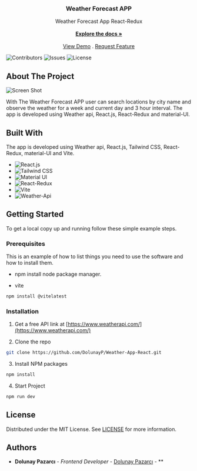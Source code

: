 <br/>
<p align="center">
  <h3 align="center">Weather Forecast APP</h3>

  <p align="center">
    Weather Forecast App React-Redux
    <br/>
    <br/>
    <a href="https://github.com/DolunayP/Weather-App-React"><strong>Explore the docs »</strong></a>
    <br/>
    <br/>
    <a href="https://weatherappdolunay.netlify.app">View Demo</a>
    .
    <a href="https://github.com/DolunayP/Weather-App-React/issues">Request Feature</a>
  </p>
</p>

![Contributors](https://img.shields.io/github/contributors/DolunayP/Weather-App-React?color=dark-green) ![Issues](https://img.shields.io/github/issues/DolunayP/Weather-App-React) ![License](https://img.shields.io/github/license/DolunayP/Weather-App-React) 

## About The Project

![Screen Shot](https://user-images.githubusercontent.com/121766587/267746678-d6b3f70a-7f12-4758-bb05-10669d145ff5.png)

With The Weather Forecast APP user can search locations by city name and observe the weather for a week and current day and 3 hour interval.
The app is developed using Weather api, React.js, React-Redux and material-UI.

## Built With

The app is developed using Weather api, React.js, Tailwind CSS, React-Redux, material-UI and Vite.
* ![React.js](https://img.shields.io/badge/React-20232A?style=for-the-badge&logo=react&logoColor=61DAFB)
* ![Tailwind CSS](https://img.shields.io/badge/Tailwind_CSS-38B2AC?style=for-the-badge&logo=tailwind-css&logoColor=white)
* ![Material UI](https://img.shields.io/badge/Material--UI-0081CB?style=for-the-badge&logo=material-ui&logoColor=white)
* ![React-Redux](https://img.shields.io/badge/Redux-593D88?style=for-the-badge&logo=redux&logoColor=white)
* ![Vite](https://img.shields.io/badge/vite-%23646CFF.svg?style=for-the-badge&logo=vite&logoColor=white)
* ![Weather-Api](https://cdn.weatherapi.com/v4/images/weatherapi_logo.png)

## Getting Started

To get a local copy up and running follow these simple example steps.

### Prerequisites

This is an example of how to list things you need to use the software and how to install them.

* npm
install node package manager.

* vite
```sh
npm install @vitelatest
```

### Installation

1. Get a free API link at [https://www.weatherapi.com/](https://www.weatherapi.com/)

2. Clone the repo

```sh
git clone https://github.com/DolunayP/Weather-App-React.git
```

3. Install NPM packages

```sh
npm install
```
4. Start Project

```sh
npm run dev
```

## License

Distributed under the MIT License. See [LICENSE](https://github.com/DolunayP/Weather-App-React/blob/main/LICENSE.md) for more information.

## Authors

* **Dolunay Pazarcı** - *Frontend Developer* - [Dolunay Pazarcı](https://github.com/DolunayP) - **
